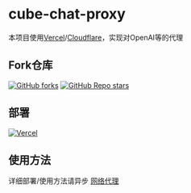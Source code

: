 # cube-chat-proxy

本项目使用[Vercel](https://vercel.com/)/[Cloudflare](https://cloudflare.com/)，实现对OpenAI等的代理

## Fork仓库

[![GitHub forks](https://img.shields.io/github/forks/manerfan/cube-chat-proxy)](https://github.com/manerfan/cube-chat-proxy/fork)
[![GitHub Repo stars](https://img.shields.io/github/stars/manerfan/cube-chat-proxy)
](https://github.com/manerfan/cube-chat-proxy/star)

## 部署

[![Vercel](https://vercel.com/button)](https://vercel.com/import/project?template=https://github.com/manerfan/cube-chat-proxy)

## 使用方法

详细部署/使用方法请异步 [网络代理](https://www.yuque.com/mblog/cube-chat/proxy)